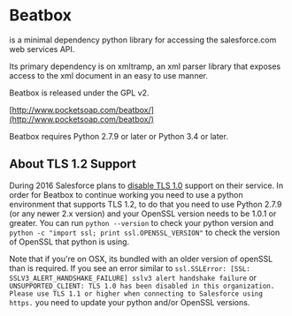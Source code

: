 # Beatbox 

is a minimal dependency python library for accessing the salesforce.com web services API.

Its primary dependency is on xmltramp, an xml parser library that exposes access to the xml document in an easy to use manner.

Beatbox is released under the GPL v2.

[http://www.pocketsoap.com/beatbox/](http://www.pocketsoap.com/beatbox/)

Beatbox requires Python 2.7.9 or later or Python 3.4 or later.


## About TLS 1.2 Support

During 2016 Salesforce plans to [disable TLS 1.0](https://help.salesforce.com/apex/HTViewSolution?id=000221207) support on their service. 
In order for Beatbox to continue working you need to use
a python environment that supports TLS 1.2, to do that you need to use Python 2.7.9 (or any newer 2.x version) and your OpenSSL version
needs to be 1.0.1 or greater. You can run `python --version` to check your python version and `python -c "import ssl; print ssl.OPENSSL_VERSION"` to check the version of OpenSSL that python is using.

Note that if you're on OSX, its bundled with an older version of openSSL than is required. 
If you see an error similar to `ssl.SSLError: [SSL: SSLV3_ALERT_HANDSHAKE_FAILURE] sslv3 alert handshake failure`  or 
`UNSUPPORTED_CLIENT: TLS 1.0 has been disabled in this organization. Please use TLS 1.1 or higher when connecting to Salesforce using https.` you need to update your python and/or OpenSSL versions.
